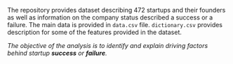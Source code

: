 The repository provides dataset describing 472 startups and their founders as well as information on the company status described a success or a failure. The main data is provided in `data.csv` file. `dictionary.csv` provides description for some of the features provided in the dataset.

*The objective of the analysis is to identify and explain driving factors behind startup **success** or **failure**.* 
